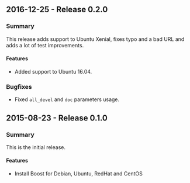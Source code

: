 ## 2016-12-25 - Release 0.2.0
### Summary
This release adds support to Ubuntu Xenial, fixes typo and a bad URL and  adds a lot of test improvements.

#### Features
- Added support to Ubuntu 16.04.

### Bugfixes
- Fixed `all_devel` and `doc` parameters usage.

## 2015-08-23 - Release 0.1.0
### Summary
This is the initial release.

#### Features
- Install Boost for Debian, Ubuntu, RedHat and CentOS
